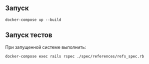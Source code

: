 ## Запуск

    docker-compose up --build

## Запуск тестов

При запущенной системе выполнить:

    docker-compose exec rails rspec ./spec/references/refs_spec.rb
